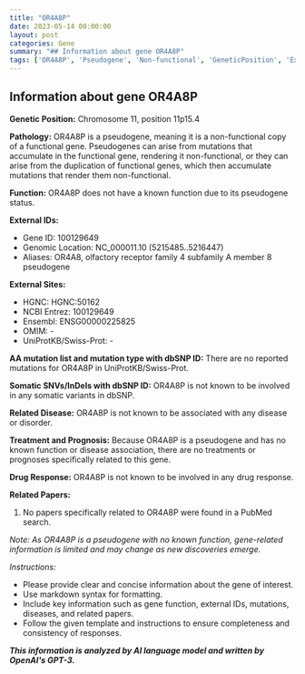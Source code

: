 ```yaml
---
title: "OR4A8P"
date: 2023-05-14 00:00:00
layout: post
categories: Gene
summary: "## Information about gene OR4A8P"
tags: ['OR4A8P', 'Pseudogene', 'Non-functional', 'GeneticPosition', 'ExternalIDs', 'RelatedDisease', 'DrugResponse', 'RelatedPapers']
---
```


## Information about gene OR4A8P

**Genetic Position:** Chromosome 11, position 11p15.4

**Pathology:** OR4A8P is a pseudogene, meaning it is a non-functional copy of a functional gene. Pseudogenes can arise from mutations that accumulate in the functional gene, rendering it non-functional, or they can arise from the duplication of functional genes, which then accumulate mutations that render them non-functional.

**Function:** OR4A8P does not have a known function due to its pseudogene status.

**External IDs:**

- Gene ID: 100129649
- Genomic Location: NC_000011.10 (5215485..5216447)
- Aliases: OR4A8, olfactory receptor family 4 subfamily A member 8 pseudogene

**External Sites:**

- HGNC: HGNC:50162
- NCBI Entrez: 100129649
- Ensembl: ENSG00000225825
- OMIM: -
- UniProtKB/Swiss-Prot: -

**AA mutation list and mutation type with dbSNP ID:** There are no reported mutations for OR4A8P in UniProtKB/Swiss-Prot.

**Somatic SNVs/InDels with dbSNP ID:** OR4A8P is not known to be involved in any somatic variants in dbSNP.

**Related Disease:** OR4A8P is not known to be associated with any disease or disorder.

**Treatment and Prognosis:** Because OR4A8P is a pseudogene and has no known function or disease association, there are no treatments or prognoses specifically related to this gene.

**Drug Response:** OR4A8P is not known to be involved in any drug response.

**Related Papers:**

1. No papers specifically related to OR4A8P were found in a PubMed search.

*Note: As OR4A8P is a pseudogene with no known function, gene-related information is limited and may change as new discoveries emerge.*

*Instructions:*
- Please provide clear and concise information about the gene of interest.
- Use markdown syntax for formatting.
- Include key information such as gene function, external IDs, mutations, diseases, and related papers.
- Follow the given template and instructions to ensure completeness and consistency of responses.

**_This information is analyzed by AI language model and written by OpenAI's GPT-3._**
